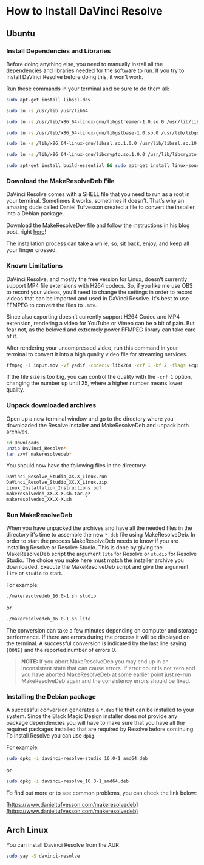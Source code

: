 # How to Install DaVinci Resolve

## Ubuntu

### Install Dependencies and Libraries

Before doing anything else, you need to manually install all the dependencies and libraries needed for the software to run. If you try to install DaVinci Resolve before doing this, it won’t work.

Run these commands in your terminal and be sure to do them all:

``` bash
sudo apt-get install libssl-dev

sudo ln -s /usr/lib /usr/lib64

sudo ln -s /usr/lib/x86_64-linux-gnu/libgstreamer-1.0.so.0 /usr/lib/libgstreamer-0.10.so.0

sudo ln -s /usr/lib/x86_64-linux-gnu/libgstbase-1.0.so.0 /usr/lib/libgstbase-0.10.so.0

sudo ln -s /lib/x86_64-linux-gnu/libssl.so.1.0.0 /usr/lib/libssl.so.10

sudo ln -s /lib/x86_64-linux-gnu/libcrypto.so.1.0.0 /usr/lib/libcrypto.so.10

sudo apt-get install build-essential && sudo apt-get install linux-source && sudo apt-get install linux-headers-generic
```

### Download the MakeResolveDeb File

DaVinci Resolve comes with a SHELL file that you need to run as a root in your terminal. Sometimes it works, sometimes it doesn’t. That’s why an amazing dude called Daniel Tufvesson created a file to convert the installer into a Debian package.

Download the MakeResolveDev file and follow the instructions in his blog post, right [here](https://www.danieltufvesson.com/makeresolvedeb)!

The installation process can take a while, so, sit back, enjoy, and keep all your finger crossed.

### Known Limitations

DaVinci Resolve, and mostly the free version for Linux, doesn’t currently support MP4 file extensions with H264 codecs. So, if you like me use OBS to record your videos, you’ll need to change the settings in order to record videos that can be imported and used in DaVinci Resolve. It's best to use FFMPEG to convert the files to `.mov`.

Since also exporting doesn’t currently support H264 Codec and MP4 extension, rendering a video for YouTube or Vimeo can be a bit of pain. But fear not, as the beloved and extremely power FFMPEG library can take care of it.

After rendering your uncompressed video, run this command in your terminal to convert it into a high quality video file for streaming services.

``` bash
ffmpeg -i input.mov -vf yadif -codec:v libx264 -crf 1 -bf 2 -flags +cgop -pix_fmt yuv420p -codec:a aac -strict -2 -b:a 384k -r:a 48000 -movflags faststart output.mp4
```

If the file size is too big, you can control the quality with the `-crf 1` option, changing the number up until 25, where a higher number means lower quality.

### Unpack downloaded archives

Open up a new terminal window and go to the directory where you downloaded the Resolve installer and MakeResolveDeb and unpack both archives.

``` bash
cd Downloads
unzip DaVinci_Resolve*
tar zxvf makeresolvedeb*
```

You should now have the following files in the directory:

``` bash
DaVinci_Resolve_Studio_XX.X_Linux.run
DaVinci_Resolve_Studio_XX.X_Linux.zip
Linux_Installation_Instructions.pdf
makeresolvedeb_XX.X-X.sh.tar.gz
makeresolvedeb_XX.X-X.sh
```

### Run MakeResolveDeb

When you have unpacked the archives and have all the needed files in the directory it's time to assemble the new `*.deb` file using MakeResolveDeb. In order to start the process MakeResolveDeb needs to know if you are installing Resolve or Resolve Studio. This is done by giving the MakeResolveDeb script the argument `lite` for Resolve or `studio` for Resolve Studio. The choice you make here must match the installer archive you downloaded. Execute the MakeResolveDeb script and give the argument `lite` or `studio` to start.

For example:

``` bash
./makeresolvedeb_16.0-1.sh studio
```

or

``` bash
./makeresolvedeb_16.0-1.sh lite
```

The conversion can take a few minutes depending on computer and storage performance. If there are errors during the process it will be displayed on the terminal. A successful conversion is indicated by the last line saying `[DONE]` and the reported number of errors 0.

> **NOTE:** If you abort MakeResolveDeb you may end up in an inconsistent state that can cause errors. If error count is not zero and you have aborted MakeResolveDeb at some earlier point just re-run MakeResolveDeb again and the consistency errors should be fixed.

### Installing the Debian package

A successful conversion generates a `*.deb` file that can be installed to your system. Since the Black Magic Design installer does not provide any package dependencies you will have to make sure that you have all the required packages installed that are required by Resolve before continuing. To install Resolve you can use `dpkg`.

For example:

``` bash
sudo dpkg -i davinci-resolve-studio_16.0-1_amd64.deb
```

or

``` bash
sudo dpkg -i davinci-resolve_16.0-1_amd64.deb
```

To find out more or to see common problems, you can check the link below:

[https://www.danieltufvesson.com/makeresolvedeb](https://www.danieltufvesson.com/makeresolvedeb)

## Arch Linux

You can install Davinci Resolve from the AUR:
``` bash
sudo yay -S davinci-resolve
```